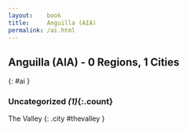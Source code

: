 ```yaml
---
layout:    book
title:     Anguilla (AIA)
permalink: /ai.html
---
```


## Anguilla (AIA) - 0 Regions, 1 Cities
{: #ai }





### Uncategorized _(1)_{:.count}


The Valley  {: .city #thevalley } <br>


 
